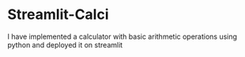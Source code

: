 # Streamlit-Calci
I have implemented a calculator with basic arithmetic operations using python and deployed it on streamlit
